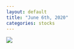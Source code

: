 ```yaml
---
layout: default
title: "June 6th, 2020"
categories: stocks
---
```


![]("assets/pictures/plot_zoom_png.png")

